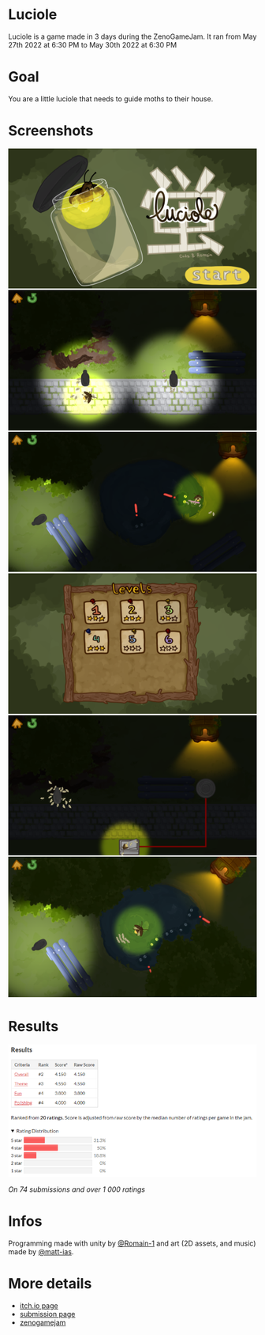 # Luciole

Luciole is a game made in 3 days during the ZenoGameJam. It ran from May 27th 2022 at 6:30 PM to May 30th 2022 at 6:30 PM

# Goal

You are a little luciole that needs to guide moths to their house.

# Screenshots

![screenshot1](Screenshots/ScreenShot1.png)
![screenshot2](Screenshots/Screenshot2.png)
![screenshot3](Screenshots/Screenshot3.png)
![screenshot4](Screenshots/Screenshot4.png)
![screenshot5](Screenshots/Screenshot5.png)
![screenshot6](Screenshots/Screenshot6.png)

# Results

![result](Screenshots/results.png)

_On 74 submissions and over 1 000 ratings_

# Infos

Programming made with unity by [@Romain-1](https://github.com/Romain-1) and art (2D assets, and music) made by [@matt-ias](https://github.com/matt-ias).

# More details
- [itch.io page](https://romain-1.itch.io/luciole)
- [submission page](https://itch.io/jam/zeno-jam-the-perfect-jam-for-beginners-5/rate/1553047)
- [zenogamejam](https://itch.io/jam/zeno-jam-the-perfect-jam-for-beginners-5)
